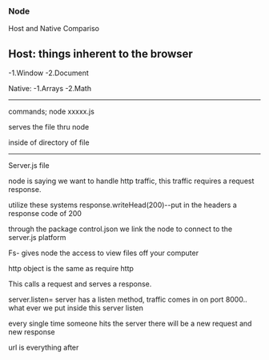 ### Node
Host and Native Compariso

Host: things inherent to the browser
------------------------------------
-1.Window
-2.Document


Native:
-1.Arrays
-2.Math


________________
commands;
node xxxxx.js

serves the file thru node

inside of directory of file

___________

Server.js file

node is saying we want to handle http traffic, this traffic requires a request response. 

utilize these systems response.writeHead(200)--put in the headers a response code of 200


through the package control.json we link the node to connect to the server.js platform

Fs- gives node the access to view files off your computer

http object is the same as require http

This calls a request and serves a response.


server.listen= server has a listen method, traffic comes in on port 8000.. what ever we put inside this server listen 

every single time someone hits the server there will be a new request and new response

url is everything after 